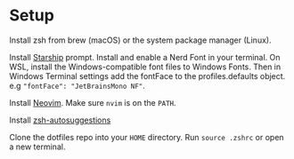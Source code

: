 # Setup
Install zsh from brew (macOS) or the system package manager (Linux).

Install [Starship](https://starship.rs) prompt. Install and enable a  Nerd Font in your terminal.
On WSL, install the Windows-compatible font files to Windows Fonts. Then in Windows Terminal settings add the fontFace to the profiles.defaults object. e.g `"fontFace": "JetBrainsMono NF"`.

Install [Neovim](https://github.com/neovim/neovim/wiki/Installing-Neovim). Make sure `nvim` is on the `PATH`.

Install [zsh-autosuggestions](https://github.com/zsh-users/zsh-autosuggestions/blob/master/INSTALL.md)

Clone the dotfiles repo into your `HOME` directory.
Run `source .zshrc` or open a new terminal.

